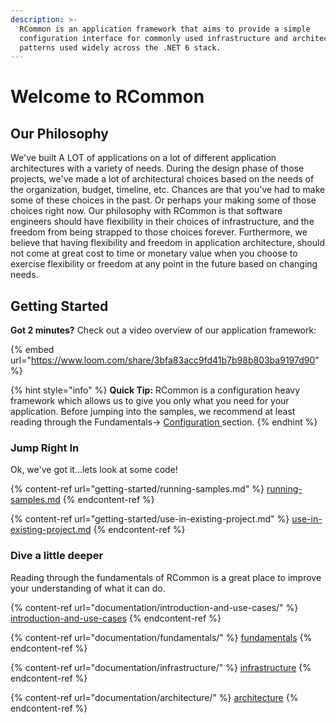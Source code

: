 ```yaml
---
description: >-
  RCommon is an application framework that aims to provide a simple
  configuration interface for commonly used infrastructure and architectural
  patterns used widely across the .NET 6 stack.
---
```


# Welcome to RCommon

## Our Philosophy

We've built A LOT of applications on a lot of different application architectures with a variety of needs. During the design phase of those projects, we've made a lot of architectural choices based on the needs of the organization, budget, timeline, etc. Chances are that you've had to make some of these choices in the past. Or perhaps your making some of those choices right now. Our philosophy with RCommon is that software engineers should have flexibility in their choices of infrastructure, and the freedom from being strapped to those choices forever. Furthermore, we believe that having flexibility and freedom in application architecture, should not come at great cost to time or monetary value when you choose to exercise flexibility or freedom at any point in the future based on changing needs.

## Getting Started

**Got 2 minutes?** Check out a video overview of our application framework:

{% embed url="https://www.loom.com/share/3bfa83acc9fd41b7b98b803ba9197d90" %}

{% hint style="info" %}
**Quick Tip:** RCommon is a configuration heavy framework which allows us to give you only what  you need for your application. Before jumping into the samples, we recommend at least reading through the Fundamentals-> [Configuration ](documentation/fundamentals/configuration.md)section.
{% endhint %}

### Jump Right In

Ok, we've got it...lets look at some code!

{% content-ref url="getting-started/running-samples.md" %}
[running-samples.md](getting-started/running-samples.md)
{% endcontent-ref %}

{% content-ref url="getting-started/use-in-existing-project.md" %}
[use-in-existing-project.md](getting-started/use-in-existing-project.md)
{% endcontent-ref %}

### Dive a little deeper

Reading through the fundamentals of RCommon is a great place to improve your understanding of what it can do.&#x20;

{% content-ref url="documentation/introduction-and-use-cases/" %}
[introduction-and-use-cases](documentation/introduction-and-use-cases/)
{% endcontent-ref %}

{% content-ref url="documentation/fundamentals/" %}
[fundamentals](documentation/fundamentals/)
{% endcontent-ref %}

{% content-ref url="documentation/infrastructure/" %}
[infrastructure](documentation/infrastructure/)
{% endcontent-ref %}

{% content-ref url="documentation/architecture/" %}
[architecture](documentation/architecture/)
{% endcontent-ref %}
